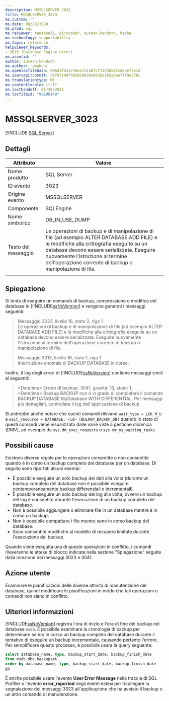 ```yaml
---
description: MSSQLSERVER_3023
title: MSSQLSERVER_3023
ms.custom: ''
ms.date: 08/20/2020
ms.prod: sql
ms.reviewer: ramakoni1, pijocoder, suresh-kandoth, Masha
ms.technology: supportability
ms.topic: reference
helpviewer_keywords:
- 3023 (Database Engine error)
ms.assetid: ''
author: suresh-kandoth
ms.author: ramakoni
ms.openlocfilehash: 096d1fd1e736ea731a8fcf72d36507cd64efae1d
ms.sourcegitcommit: 33f0f190f962059826e002be165a2bef4f9e350c
ms.translationtype: MT
ms.contentlocale: it-IT
ms.lasthandoff: 01/30/2021
ms.locfileid: "99198149"
---
```

# <a name="mssqlserver_3023"></a>MSSQLSERVER_3023
 [!INCLUDE [SQL Server](../../includes/applies-to-version/sqlserver.md)]

## <a name="details"></a>Dettagli

|Attributo|Valore|
|---|---|
|Nome prodotto|SQL Server|
|ID evento|3023|
|Origine evento|MSSQLSERVER|
|Componente|SQLEngine|
|Nome simbolico|DB_IN_USE_DUMP|
|Testo del messaggio|Le operazioni di backup e di manipolazione di file (ad esempio ALTER DATABASE ADD FILE) e le modifiche alla crittografia eseguite su un database devono essere serializzate. Eseguire nuovamente l'istruzione al termine dell'operazione corrente di backup o manipolazione di file.|
||

## <a name="explanation"></a>Spiegazione

Si tenta di eseguire un comando di backup, compressione o modifica del database in [!INCLUDE[ssNoVersion](../../includes/ssnoversion-md.md)] e vengono generati i messaggi seguenti:

> Messaggio 3023, livello 16, stato 2, riga 1  
Le operazioni di backup e di manipolazione di file (ad esempio ALTER DATABASE ADD FILE) e le modifiche alla crittografia eseguite su un database devono essere serializzate. Eseguire nuovamente l'istruzione al termine dell'operazione corrente di backup o manipolazione di file.

> Messaggio 3013, livello 16, stato 1, riga 1  
Interruzione anomala di BACKUP DATABASE in corso.

Inoltre, il log degli errori di [!INCLUDE[ssNoVersion](../../includes/ssnoversion-md.md)] contiene messaggi simili ai seguenti:

> \<Datetime> Errore di backup: 3041, gravità: 16, stato: 1.  
\<Datetime> Backup BACKUP non è in grado di completare il comando BACKUP DATABASE MyDatabase WITH DIFFERENTIAL. Per messaggi più dettagliati, controllare il log dell'applicazione di backup.

Si potrebbe anche notare che questi comandi rilevano `wait_type = LCK_M_U` e `wait_resource = DATABASE: <id> [BULKOP_BACKUP_DB]` quando lo stato di questi comandi viene visualizzato dalle varie viste a gestione dinamica (DMV), ad esempio da `sys.dm_exec_requests` o `sys.dm_os_waiting_tasks`.

## <a name="possible-causes"></a>Possibili cause

Esistono diverse regole per le operazioni consentite o non consentite quando è in corso un backup completo del database per un database. Di seguito sono riportati alcuni esempi:

- È possibile eseguire un solo backup dei dati alla volta (durante un backup completo del database non è possibile eseguire contemporaneamente backup differenziali o incrementali).
- È possibile eseguire un solo backup del log alla volta, ovvero un backup del log è consentito durante l'esecuzione di un backup completo del database.
- Non è possibile aggiungere o eliminare file in un database mentre è in corso un backup.
- Non è possibile compattare i file mentre sono in corso backup del database.
- Sono consentite modifiche al modello di recupero limitate durante l'esecuzione dei backup.

Quando viene eseguita una di queste operazioni in conflitto, i comandi rileveranno le attese di blocco indicate nella sezione "Spiegazione" seguite dalla ricezione dei messaggi 3023 e 3041.

## <a name="user-action"></a>Azione utente

Esaminare le pianificazioni delle diverse attività di manutenzione del database, quindi modificare le pianificazioni in modo che tali operazioni o comandi non siano in conflitto.

## <a name="more-information"></a>Ulteriori informazioni

[!INCLUDE[ssNoVersion](../../includes/ssnoversion-md.md)] registra l'ora di inizio e l'ora di fine del backup nel database `msdb`. È possibile esaminare la cronologia di backup per determinare se era in corso un backup completo del database durante il tentativo di eseguire un backup incrementale, causando pertanto l'errore. Per semplificare questo processo, è possibile usare la query seguente:

```sql
select database_name, type, backup_start_date, backup_finish_date
from msdb.dbo.backupset
order by database_name, type, backup_start_date, backup_finish_date
go
```

È anche possibile usare l'evento **User Error Message** nella traccia di SQL Profiler o l'evento **error_reported** negli eventi estesi per ricollegare la segnalazione dei messaggi 3023 all'applicazione che ha avviato il backup o un altro comando di manutenzione.
